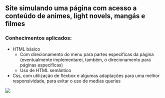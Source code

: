 ## Site simulando uma página com acesso a conteúdo de animes, light novels, mangás e filmes

### Conhecimentos aplicados:

* HTML básico
  * Com direcionamento do menu para partes específicas da página (eventualmente implementarei, também, o direcionamento para páginas específicas)
  * Uso de HTML semântico
* Css, com utilização de flexbox e algumas adaptações para uma melhor responsividade, para evitar o uso de medias queries

<img src='/site.gif' align='center'>